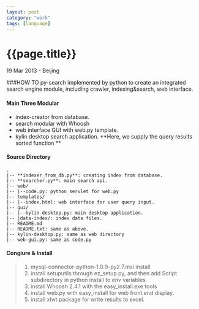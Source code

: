 ```yaml
---
layout: post
category: "work"
tags: [language]
---
```


{{page.title}}
=============
<p class="meta">19 Mar 2013 - Beijing</p>

###HOW TO py-search
implemented by python to create an integrated search engine module, including crawler, indexing&amp;search, web interface.
#### Main Three Modular
- index-creator from database.
- search modular with Whoosh
- web interface GUI with web.py template.
- kylin desktop search application. **Here, we supply the query results sorted function **

#### Source Directory

	.
	|-- **indexer_from_db.py**: creating index from database.
	|-- **searcher.py**: main search api.
	|-- web/
	|-- |--code.py: python servlet for web.py
	|-- templates/
	|-- |--index.html: web interface for user query input.
	|-- gui/
	|-- |--kylin-desktop.py: main desktop application.
	|-- |data-index/: index data files.
	|-- README.md
	|-- README.txt: same as above.
	|-- kylin-desktop.py: same as web directory
	|-- web-gui.py: same as code.py

#### Congiure & Install

> 1.	mysql-connector-python-1.0.9-py2.7.msi install
> 2.	install setuputils through ez_setup.py, and then add Script subdirectory in python install to env variables.
> 3.	install Whoosh 2.4.1 with the easy_install.exe tools
> 4.   install web.py with easy_install for web front end display.
> 5.   install xlwt package for write results to excel.

